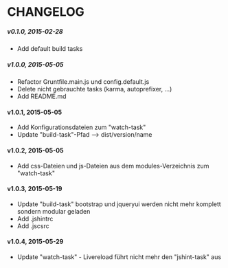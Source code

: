 # CHANGELOG

##### v0.1.0, 2015-02-28
- Add default build tasks

##### v1.0.0, 2015-05-05
- Refactor Gruntfile.main.js und config.default.js
- Delete nicht gebrauchte tasks (karma, autoprefixer, ...)
- Add README.md

#### v1.0.1, 2015-05-05
- Add Konfigurationsdateien zum "watch-task"
- Update "build-task"-Pfad --> dist/version/name

#### v1.0.2, 2015-05-05
- Add css-Dateien und js-Dateien aus dem modules-Verzeichnis zum "watch-task"

#### v1.0.3, 2015-05-19
- Update "build-task" bootstrap und jqueryui werden nicht mehr komplett sondern modular geladen
- Add .jshintrc
- Add .jscsrc

#### v1.0.4, 2015-05-29
- Update "watch-task" - Livereload führt nicht mehr den "jshint-task" aus
